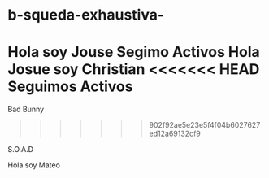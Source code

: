 # b-squeda-exhaustiva- 

Hola soy Jouse
Segimo Activos
Hola Josue soy Christian
<<<<<<< HEAD
Seguimos Activos
=======
Bad Bunny
>>>>>>> 902f92ae5e23e5f4f04b6027627ed12a69132cf9

S.O.A.D

Hola soy Mateo
